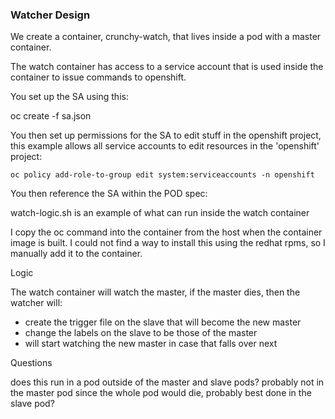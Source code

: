 
### Watcher Design

We create a container, crunchy-watch, that lives inside a pod
with a master container.

The watch container has access to a service account that is used
inside the container to issue commands to openshift.

You set up the SA using this:

oc create -f sa.json

You then set up permissions for the SA to edit stuff in the openshift project,
this example allows all service accounts to edit resources in the 'openshift'
project:

~~~~~~~~~~~
oc policy add-role-to-group edit system:serviceaccounts -n openshift
~~~~~~~~~~~

You then reference the SA within the POD spec:

watch-logic.sh is an example of what can run inside the watch container

I copy the oc command into the container from the host when the container
image is built.  I could not find a way to install this using the redhat 
rpms, so I manually add it to the container.

Logic

The watch container will watch the master, if the master dies, then 
the watcher will:

 * create the trigger file on the slave that will become the new master
 * change the labels on the slave to be those of the master
 * will start watching the new master in case that falls over next

Questions

does this run in a pod outside of the master and slave pods?  probably not
in the master pod since the whole pod would die, probably best done
in the slave pod?


